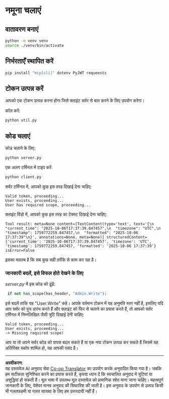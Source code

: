<!--
CO_OP_TRANSLATOR_METADATA:
{
  "original_hash": "fd28e690667b8ad84bb153cb025cfd73",
  "translation_date": "2025-10-07T01:16:15+00:00",
  "source_file": "03-GettingStarted/11-simple-auth/solution/python/README.md",
  "language_code": "hi"
}
-->
# नमूना चलाएं

## वातावरण बनाएं

```sh
python -m venv venv
source ./venv/bin/activate
```

## निर्भरताएँ स्थापित करें

```sh
pip install "mcp[cli]" dotenv PyJWT requeests
```

## टोकन उत्पन्न करें

आपको एक टोकन उत्पन्न करना होगा जिसे क्लाइंट सर्वर से बात करने के लिए उपयोग करेगा।

कॉल करें:

```sh
python util.py
```

## कोड चलाएं

कोड चलाने के लिए:

```sh
python server.py
```

एक अलग टर्मिनल में टाइप करें:

```sh
python client.py
```

सर्वर टर्मिनल में, आपको कुछ इस तरह दिखाई देना चाहिए:

```text
Valid token, proceeding...
User exists, proceeding...
User has required scope, proceeding...
```

क्लाइंट विंडो में, आपको कुछ इस तरह का टेक्स्ट दिखाई देना चाहिए:

```text
Tool result: meta=None content=[TextContent(type='text', text='{\n  "current_time": "2025-10-06T17:37:39.847457",\n  "timezone": "UTC",\n  "timestamp": 1759772259.847457,\n  "formatted": "2025-10-06 17:37:39"\n}', annotations=None, meta=None)] structuredContent={'current_time': '2025-10-06T17:37:39.847457', 'timezone': 'UTC', 'timestamp': 1759772259.847457, 'formatted': '2025-10-06 17:37:39'} isError=False
```

इसका मतलब है कि सब कुछ सही तरीके से काम कर रहा है।

### जानकारी बदलें, इसे विफल होते देखने के लिए

*server.py* में इस कोड को ढूंढें:

```python
 if not has_scope(has_header, "Admin.Write"):
```

इसे बदलें ताकि यह "User.Write" कहे। आपके वर्तमान टोकन में यह अनुमति स्तर नहीं है, इसलिए यदि आप सर्वर को पुनः प्रारंभ करते हैं और क्लाइंट को फिर से चलाने का प्रयास करते हैं, तो आपको सर्वर टर्मिनल में निम्नलिखित जैसी त्रुटि दिखाई देनी चाहिए:

```text
Valid token, proceeding...
User exists, proceeding...
-> Missing required scope!
```

आप या तो अपने सर्वर कोड को वापस बदल सकते हैं या एक नया टोकन उत्पन्न कर सकते हैं जिसमें यह अतिरिक्त स्कोप शामिल हो, यह आपकी पसंद है।

---

**अस्वीकरण**:  
यह दस्तावेज़ AI अनुवाद सेवा [Co-op Translator](https://github.com/Azure/co-op-translator) का उपयोग करके अनुवादित किया गया है। जबकि हम सटीकता सुनिश्चित करने का प्रयास करते हैं, कृपया ध्यान दें कि स्वचालित अनुवाद में त्रुटियां या अशुद्धियां हो सकती हैं। मूल भाषा में उपलब्ध मूल दस्तावेज़ को प्रामाणिक स्रोत माना जाना चाहिए। महत्वपूर्ण जानकारी के लिए, पेशेवर मानव अनुवाद की सिफारिश की जाती है। इस अनुवाद के उपयोग से उत्पन्न किसी भी गलतफहमी या गलत व्याख्या के लिए हम उत्तरदायी नहीं हैं।
